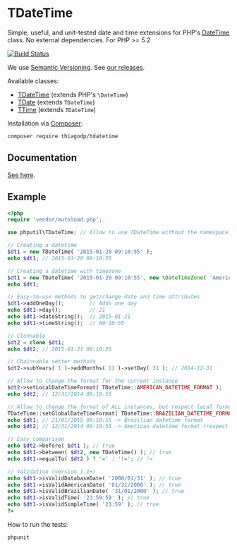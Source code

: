 # TDateTime
Simple, useful, and unit-tested date and time extensions for PHP's [DateTime](http://php.net/manual/en/class.datetime.php) class. No external dependencies. For PHP >= 5.2

[![Build Status](https://travis-ci.org/thiagodp/TDateTime.svg?branch=master)](https://travis-ci.org/thiagodp/TDateTime)

We use [Semantic Versioning](http://semver.org/). See [our releases](https://github.com/thiagodp/TDateTime/releases).

Available classes:
- [TDateTime](https://github.com/thiagodp/TDateTime/blob/master/lib/TDateTime.php) (extends PHP's ```\DateTime```)
- [TDate](https://github.com/thiagodp/TDateTime/blob/master/lib/TDate.php) (extends ```TDateTime```)
- [TTime](https://github.com/thiagodp/TDateTime/blob/master/lib/TTime.php) (extends ```TDateTime```)

Installation via [Composer](https://getcomposer.org/):
```shell
composer require thiagodp/tdatetime
```

## Documentation
[See here](https://github.com/thiagodp/TDateTime/wiki).

## Example
```php
<?php
require 'vendor/autoload.php';

use phputil\TDateTime; // Allow to use TDateTime without the namespace name

// Creating a datetime
$dt1 = new TDateTime( '2015-01-20 09:10:55' );
echo $dt1; // 2015-01-20 09:10:55

// Creating a datetime with timezone
$dt1 = new TDateTime( '2015-01-20 09:10:55', new \DateTimeZone( 'America/Sao_Paulo' ) );
echo $dt1;

// Easy-to-use methods to get/change date and time attributes
$dt1->addOneDay();        // Adds one day
echo $dt1->day();         // 21
echo $dt1->dateString();  // 2015-01-21
echo $dt1->timeString();  // 09:10:55

// Clonnable
$dt2 = clone $dt1;
echo $dt2; // 2015-01-21 09:10:55

// Chainnable setter methods
$dt2->subYears( 1 )->addMonths( 11 )->setDay( 31 ); // 2014-12-31

// Allow to change the format for the current instance
$dt2->setLocalDateTimeFormat( TDateTime::AMERICAN_DATETIME_FORMAT );
echo $dt2; // 12/31/2014 09:10:55

// Allow to change the format of ALL instances, but respect local format modifications!
TDateTime::setGlobalDateTimeFormat( TDateTime::BRAZILIAN_DATETIME_FORMAT );
echo $dt1; // 21/01/2015 09:10:55 -> Brazilian datetime format
echo $dt2; // 12/31/2014 09:10:55 -> American datetime format (respect local formatting)

// Easy comparison
echo $dt2->before( $dt1 ); // true
echo $dt1->between( $dt2, new TDateTime() ); // true
echo $dt1->equalTo( $dt2 ) ? '=' : '!='; // !=

// Validation (version 1.1+)
echo $dt1->isValidDatabaseDate( '2000/01/31' ); // true
echo $dt1->isValidAmericanDate( '01/31/2000' ); // true
echo $dt1->isValidBrazilianDate( '31/01/2000' ); // true
echo $dt1->isValidTime( '23:59:59' ); // true
echo $dt1->isValidSimpleTime( '23:59' ); // true
?>
```

How to run the tests:
```shell
phpunit
```
